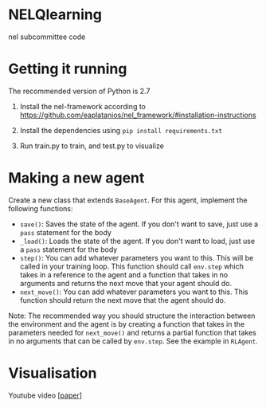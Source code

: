 # NELQlearning
nel subcommittee code 

# Getting it running
The recommended version of Python is 2.7

1. Install the nel-framework according to https://github.com/eaplatanios/nel_framework/#installation-instructions

2. Install the dependencies using `pip install requirements.txt`

3. Run train.py to train, and test.py to visualize

# Making a new agent
Create a new class that extends `BaseAgent`. For this agent, implement the following functions:
  * `save()`: Saves the state of the agent. If you don't want to save, just use a `pass` statement for the body
  * `_load()`: Loads the state of the agent. If you don't want to load, just use a `pass` statement for the body
  * `step()`: You can add whatever parameters you want to this. This will be called in your training loop. This function should call `env.step` which takes in a reference to the agent and a function that takes in no arguments and returns the next move that your agent should do.
  * `next_move()`: You can add whatever parameters you want to this. This function should return the next move that the agent should do.

Note: The recommended way you should structure the interaction between the environment and the agent is by creating a function that takes in the parameters needed for `next_move()` and returns a partial function that takes in no arguments that can be called by `env.step`. See the example in `RLAgent`.

# Visualisation

Youtube video [[paper](https://www.youtube.com/watch?time_continue=3&v=ARjEmqJNgVc)]
